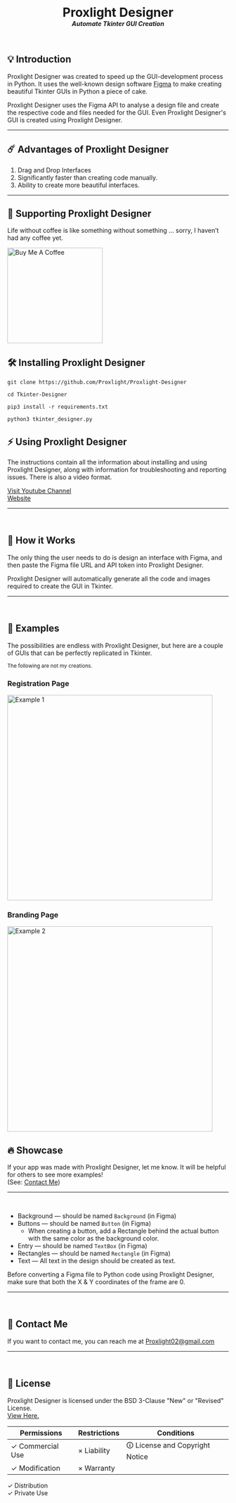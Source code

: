 <p align="center">

  <h1 align="center" style="margin: 0 auto 0 auto;">Proxlight Designer</h1>
  <h5 align="center" style="margin: 0 auto 0 auto;">Automate Tkinter GUI Creation</h5>
  </p>



  <br>

## 💡 Introduction

Proxlight Designer was created to speed up the GUI-development process in Python. It uses the well-known design software [Figma](https://www.figma.com/) to make creating beautiful Tkinter GUIs in Python a piece of cake.

Proxlight Designer uses the Figma API to analyse a design file and create the respective code and files needed for the GUI. Even Proxlight Designer's GUI is created using Proxlight Designer.

___

## ☄️  Advantages of Proxlight Designer
1. Drag and Drop Interfaces
2. Significantly faster than creating code manually.
3. Ability to create more beautiful interfaces.

___

## 🦋 Supporting Proxlight Designer

Life without coffee is like something without something … sorry, I haven’t had any coffee yet. 

<a href="https://www.buymeacoffee.com/Proxlight" target="_blank"><img src="https://cdn.buymeacoffee.com/buttons/v2/arial-yellow.png" alt="Buy Me A Coffee" width="217px" ></a>


## 🛠  Installing Proxlight Designer

```
git clone https://github.com/Proxlight/Proxlight-Designer

cd Tkinter-Designer

pip3 install -r requirements.txt

python3 tkinter_designer.py
```

## ⚡️ Using Proxlight Designer

The instructions contain all the information about installing and using Proxlight Designer, along with information for troubleshooting and reporting issues. There is also a video format.

[Visit Youtube Channel](https://www.youtube.com/channel/UCZY5SODGdRzOeD_lHCzPdKg)  
[Website](https://www.plexusdesigns.cf/)
___
<br>

## 📐 How it Works
The only thing the user needs to do is design an interface with Figma, and then paste the Figma file URL and API token into Proxlight Designer.

Proxlight Designer will automatically generate all the code and images required to create the GUI in Tkinter.

___
<br>

## 🎯 Examples
The possibilities are endless with Proxlight Designer, but here are a couple of GUIs that can be perfectly replicated in Tkinter.

<small>The following are not my creations.</small>

### Registration Page
<img width="467" alt="Example 1" src="https://user-images.githubusercontent.com/42001064/119250338-1f1adf80-bbbd-11eb-8ee1-72028a4e7a7f.png">

### Branding Page
<img width="467" alt="Example 2" src="https://user-images.githubusercontent.com/42001064/119250668-496d9c80-bbbf-11eb-886b-cb1e75da18df.png">


## 🔥 Showcase
If your app was made with Proxlight Designer, let me know. It will be helpful for others to see more examples!  
(See: [Contact Me](#-contact-me))

___
<br>
 

* Background &mdash; should be named `Background` (in Figma)
* Buttons &mdash; should be named `Button` (in Figma)
   * When creating a button, add a Rectangle behind the actual button with the same color as the background color.
* Entry &mdash; should be named `TextBox` (in Figma)
* Rectangles &mdash; should be named `Rectangle` (in Figma)
* Text &mdash; All text in the design should be created as text.


Before converting a Figma file to Python code using Proxlight Designer, make sure that both the X &amp; Y coordinates of the frame are 0.

___
<br>

## 📝 Contact Me

If you want to contact me, you can reach me at Proxlight02@gmail.com

___
<br>

## 📄 License
<!--- If you're not sure which open license to use see https://choosealicense.com/--->

Proxlight Designer is licensed under the BSD 3-Clause "New" or "Revised" License.  
[View Here.](https://github.com/Proxlightv/Proxlight-Designer/blob/master/LICENSE)

| Permissions | Restrictions | Conditions
| --- | --- | --- 
&check; Commercial Use | &times; Liability | &#x1f6c8; License and Copyright Notice
&check; Modification   | &times; Warranty
&check; Distribution  
&check; Private Use

